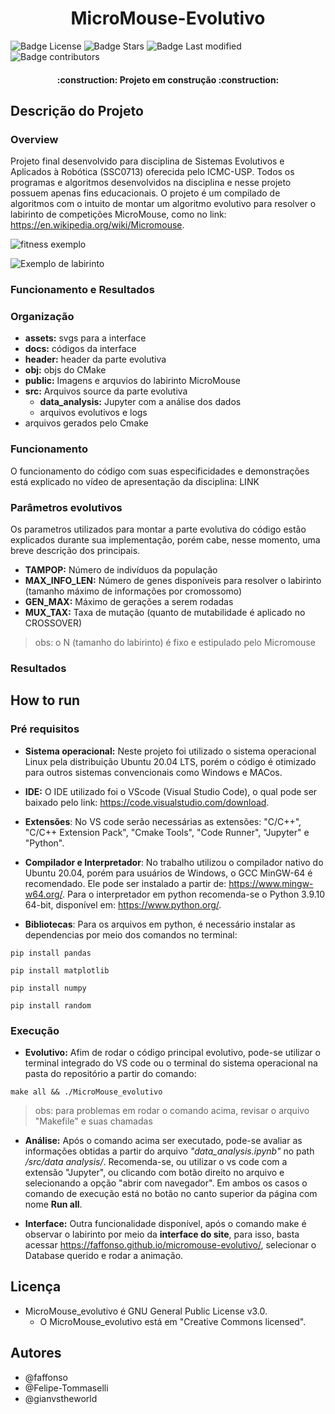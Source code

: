 <h1 align="center"> MicroMouse-Evolutivo </h1>

![Badge License](https://img.shields.io/github/license/faffonso/MicroMouse-Evolutivo?color=g)
![Badge Stars](https://img.shields.io/github/stars/faffonso/MicroMouse-Evolutivo?color=g)
![Badge Last modified](https://img.shields.io/github/last-commit/faffonso/micromouse-evolutivo?style=flat)
![Badge contributors](https://img.shields.io/github/contributors/faffonso/micromouse-evolutivo?style=flat)

<h4 align="center"> 
    :construction:  Projeto em construção  :construction:
</h4>

## Descrição do Projeto

### Overview

Projeto final desenvolvido para disciplina de Sistemas Evolutivos e Aplicados à Robótica (SSC0713) oferecida pelo ICMC-USP. Todos os programas  e algoritmos desenvolvidos na disciplina e nesse projeto possuem apenas fins educacionais. O projeto é um compilado de algoritmos com o intuito de montar um algoritmo evolutivo para resolver o labirinto de competições MicroMouse, como no link: https://en.wikipedia.org/wiki/Micromouse. 

![fitness exemplo](https://user-images.githubusercontent.com/62042164/149367476-1a2d256f-d6b7-4d89-ba4d-5a0843df9725.png)

![Exemplo de labirinto](https://user-images.githubusercontent.com/62042164/149367647-4ba8d008-2783-48e0-8a80-9676d314e005.png)

### Funcionamento e Resultados

### Organização

* **assets:** svgs para a interface
* **docs:** códigos da interface
* **header:** header da parte evolutiva
* **obj:** objs do CMake
* **public:** Imagens e arquvios do labirinto MicroMouse
* **src:** Arquivos source da parte evolutiva
    * **data_analysis:** Jupyter com a análise dos dados
    * arquivos evolutivos e logs
* arquivos gerados pelo Cmake 

### Funcionamento

O funcionamento do código com suas especificidades e demonstrações está explicado no vídeo de apresentação da disciplina:
LINK

### Parâmetros evolutivos

Os parametros utilizados para montar a parte evolutiva do código estão explicados durante sua implementação, porém cabe, nesse momento, uma breve descrição dos principais.

* **TAMPOP:** Número de indivíduos da população
* **MAX_INFO_LEN:** Número de genes disponíveis para resolver o labirinto (tamanho máximo de informações por cromossomo)
* **GEN_MAX:** Máximo de gerações a serem rodadas
* **MUX_TAX:** Taxa de mutação (quanto de mutabilidade é aplicado no CROSSOVER)

> obs: o N (tamanho do labirinto) é fixo e estipulado pelo Micromouse

### Resultados



## How to run

### Pré requisitos

* **Sistema operacional:** Neste projeto foi utilizado o sistema operacional Linux pela distribuição Ubuntu 20.04 LTS, porém o código é otimizado para outros sistemas convencionais como Windows e MACos.

* **IDE:** O IDE utilizado foi o VScode (Visual Studio Code), o qual pode ser baixado pelo link: https://code.visualstudio.com/download.

* **Extensões**: No VS code serão necessárias as extensões: "C/C++", "C/C++ Extension Pack", "Cmake Tools", "Code Runner", "Jupyter" e "Python".

* **Compilador e Interpretador**: No trabalho utilizou o compilador nativo do Ubuntu 20.04, porém para usuários de Windows, o GCC MinGW-64 é recomendado. Ele pode ser instalado a partir de: https://www.mingw-w64.org/. Para o interpretador em python recomenda-se o Python 3.9.10 64-bit, disponível em: https://www.python.org/.

* **Bibliotecas**: Para os arquivos em python, é necessário instalar as dependencias por meio dos comandos no terminal:

~~~
pip install pandas
~~~
~~~
pip install matplotlib
~~~
~~~
pip install numpy
~~~
~~~
pip install random
~~~
### Execução

* **Evolutivo:** Afim de rodar o código principal evolutivo, pode-se utilizar o terminal integrado do VS code ou o terminal do sistema operacional na pasta do repositório a partir do comando:
~~~
make all && ./MicroMouse_evolutivo
~~~
 
> obs: para problemas em rodar o comando acima, revisar o arquivo "Makefile" e suas chamadas
 
* **Análise:** Após o comando acima ser executado, pode-se avaliar as informações obtidas a partir do arquivo *"data_analysis.ipynb"* no path */src/data analysis/*. Recomenda-se, ou utilizar o vs code com a extensão "Jupyter", ou clicando com botão direito no arquivo e selecionando a opção "abrir com navegador". Em ambos os casos o comando de execução está no botão no canto superior da página com nome **Run all**.
 
* **Interface:** Outra funcionalidade disponível, após o comando make é observar o labirinto por meio da **interface do site**, para isso, basta acessar https://faffonso.github.io/micromouse-evolutivo/, selecionar o Database querido e rodar a animação.


## Licença

* MicroMouse_evolutivo é GNU General Public License v3.0.
    * O MicroMouse_evolutivo está em "Creative Commons licensed".

## Autores

- @faffonso
- @Felipe-Tommaselli
- @gianvstheworld

